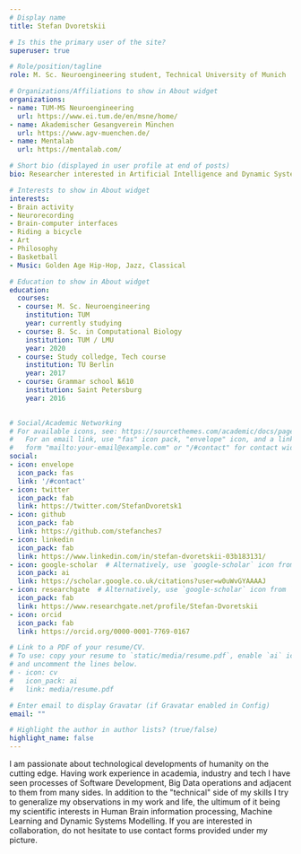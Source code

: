 ```yaml
---
# Display name
title: Stefan Dvoretskii

# Is this the primary user of the site?
superuser: true

# Role/position/tagline
role: M. Sc. Neuroengineering student, Technical University of Munich

# Organizations/Affiliations to show in About widget
organizations: 
- name: TUM-MS Neuroengineering
  url: https://www.ei.tum.de/en/msne/home/
- name: Akademischer Gesangverein München
  url: https://www.agv-muenchen.de/
- name: Mentalab
  url: https://mentalab.com/

# Short bio (displayed in user profile at end of posts)
bio: Researcher interested in Artificial Intelligence and Dynamic Systems.

# Interests to show in About widget
interests: 
- Brain activity
- Neurorecording
- Brain-computer interfaces
- Riding a bicycle
- Art
- Philosophy
- Basketball
- Music: Golden Age Hip-Hop, Jazz, Classical

# Education to show in About widget
education:
  courses:
  - course: M. Sc. Neuroengineering
    institution: TUM
    year: currently studying
  - course: B. Sc. in Computational Biology
    institution: TUM / LMU
    year: 2020
  - course: Study colledge, Tech course
    institution: TU Berlin
    year: 2017
  - course: Grammar school №610
    institution: Saint Petersburg
    year: 2016
    

# Social/Academic Networking
# For available icons, see: https://sourcethemes.com/academic/docs/page-builder/#icons
#   For an email link, use "fas" icon pack, "envelope" icon, and a link in the
#   form "mailto:your-email@example.com" or "/#contact" for contact widget.
social:
- icon: envelope
  icon_pack: fas
  link: '/#contact'
- icon: twitter
  icon_pack: fab
  link: https://twitter.com/StefanDvoretsk1
- icon: github
  icon_pack: fab
  link: https://github.com/stefanches7
- icon: linkedin
  icon_pack: fab
  link: https://www.linkedin.com/in/stefan-dvoretskii-03b183131/
- icon: google-scholar  # Alternatively, use `google-scholar` icon from `ai` icon pack
  icon_pack: ai
  link: https://scholar.google.co.uk/citations?user=w0uWvGYAAAAJ
- icon: researchgate  # Alternatively, use `google-scholar` icon from `ai` icon pack
  icon_pack: fab
  link: https://www.researchgate.net/profile/Stefan-Dvoretskii
- icon: orcid
  icon_pack: fab
  link: https://orcid.org/0000-0001-7769-0167

# Link to a PDF of your resume/CV.
# To use: copy your resume to `static/media/resume.pdf`, enable `ai` icons in `params.toml`, 
# and uncomment the lines below.
# - icon: cv
#   icon_pack: ai
#   link: media/resume.pdf

# Enter email to display Gravatar (if Gravatar enabled in Config)
email: ""

# Highlight the author in author lists? (true/false)
highlight_name: false
---
```


I am passionate about technological developments of humanity on the cutting edge. Having work experience in academia, industry and tech I have seen processes of Software Development, Big Data operations and adjacent to them from many sides. In addition to the "technical" side of my skills I try to generalize my observations in my work and life, the ultimum of it being my scientific interests in Human Brain information processing, Machine Learning and Dynamic Systems Modelling. If you are interested in collaboration, do not hesitate to use contact forms provided under my picture.

